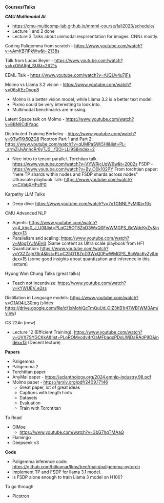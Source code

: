 **Courses/Talks**

***CMU Multimodal AI***
- https://cmu-multicomp-lab.github.io/mmml-course/fall2023/schedule/
- Lecture 1 and 2 done
- Lecture 3
Talks about unimodal resprsentation for images. CNNs mostly.

Coding Paligemma from scratch - https://www.youtube.com/watch?v=vAmKB7iPkWw&t=2138s

Talk from Lucas Beyer - https://www.youtube.com/watch?v=kxO6ARgI_SU&t=2621s

EEML Talk - https://www.youtube.com/watch?v=rUQUv4u7jFs

Molmo vs Llama 3.2 vision - https://www.youtube.com/watch?v=06sKEzOvop8
- Molmo is a better vision model, while Llama 3.2 is a better text model.
- Pixmo could be very interesting to look into.
- Multimodal benchmarks are missing.

Latent Space talk on Molmo - https://www.youtube.com/watch?v=8BN9CdIYaqc

Distributed Training Berkeley - https://www.youtube.com/watch?v=9TwTKt50ZG8
Picotron Part 1 and Part 2: https://www.youtube.com/watch?v=qUMPaSWi5HI&list=PL-_armZiJvAnhcRr6yTJ0__f3Oi-LLi9S&index=2
- Nice intro to tensor parallel.
Torchtian talk - https://www.youtube.com/watch?v=VYWRjcUqW6w&t=2002s
FSDP - https://www.youtube.com/watch?v=By_O0k102PY
From torchtian paper: "here TP shards within nodes and FSDP shards across nodes"
Ultrascale playbook Talk: https://www.youtube.com/watch?v=CVbbXHFsfP0

Karpathy LLM Talks
- Deep dive: https://www.youtube.com/watch?v=7xTGNNLPyMI&t=10s

CMU Advanced NLP
- Agents: https://www.youtube.com/watch?v=4_kbc0_J_U0&list=PLqC25OT8ZpD3WxQ0FwWMGPS_BcWdcKyZy&index=13
- Parallelism and scaling: https://www.youtube.com/watch?v=Mpg1YJfAEH0
(Same content as Ultra scale playbook from HF)
- Quantization: https://www.youtube.com/watch?v=YXZZaje76r4&list=PLqC25OT8ZpD3WxQ0FwWMGPS_BcWdcKyZy&index=15
(some good insights about quantization and inference in this lecture)

Hyung Won Chung Talks (great talks)
- Teach not incentivize: https://www.youtube.com/watch?v=kYWUEV_e2ss

Distillation in Language models:
https://www.youtube.com/watch?v=O1AR4iL30mg
(slides: https://drive.google.com/file/d/1xMohjQcTmQuUd_OiZ3hB1r47WB1WM3Am/view)

CS 224n (new)

- Lecture 12 (Efficient Training): https://www.youtube.com/watch?v=UVX7SYGCKkA&list=PLoROMvodv4rOaMFbaqxPDoLWjDaRAdP9D&index=13
(Decent lecture)

**Papers**
- Paligemma
- Paligemma 2
- Torchtitan paper
- AnyMal paper - https://aclanthology.org/2024.emnlp-industry.98.pdf
- Molmo paper - https://arxiv.org/pdf/2409.17146
    - Great paper, lot of great ideas
    - Captions with length hints
    - Datasets
    - Evaluation
    - Train with Torchtitan

To Read

- OlMoe
    - https://www.youtube.com/watch?v=3bG7hqTMAaQ
- Flamingo
- Deepseek v3

**Code**
- Paligemma inference code: https://github.com/hitkumar/llms/tree/main/paligemma-pytorch
- Implement TP and FSDP for llama 3.1 model.
- is FSDP alone enough to train Llama 3 model on H100?

To go through
- Picotron
